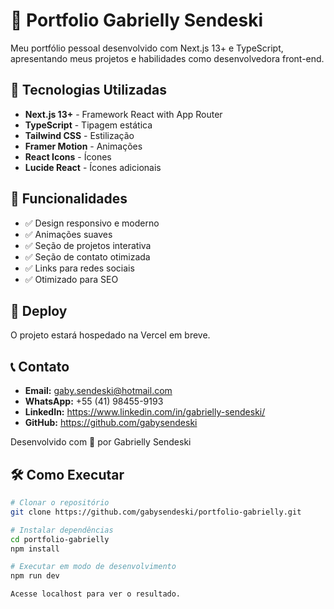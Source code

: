 # 💼 Portfolio Gabrielly Sendeski

Meu portfólio pessoal desenvolvido com Next.js 13+ e TypeScript, apresentando meus projetos e habilidades como desenvolvedora front-end.

## 🚀 Tecnologias Utilizadas

- **Next.js 13+** - Framework React with App Router
- **TypeScript** - Tipagem estática
- **Tailwind CSS** - Estilização
- **Framer Motion** - Animações
- **React Icons** - Ícones
- **Lucide React** - Ícones adicionais

## 🎯 Funcionalidades

- ✅ Design responsivo e moderno
- ✅ Animações suaves
- ✅ Seção de projetos interativa
- ✅ Seção de contato otimizada
- ✅ Links para redes sociais
- ✅ Otimizado para SEO

## 📱 Deploy
O projeto estará hospedado na Vercel em breve.

## 📞 Contato
- **Email:** gaby.sendeski@hotmail.com
- **WhatsApp:** +55 (41) 98455-9193
- **LinkedIn:** https://www.linkedin.com/in/gabrielly-sendeski/
- **GitHub:** https://github.com/gabysendeski

Desenvolvido com 💜 por Gabrielly Sendeski

## 🛠️ Como Executar

```bash
# Clonar o repositório
git clone https://github.com/gabysendeski/portfolio-gabrielly.git

# Instalar dependências
cd portfolio-gabrielly
npm install

# Executar em modo de desenvolvimento
npm run dev

Acesse localhost para ver o resultado.
